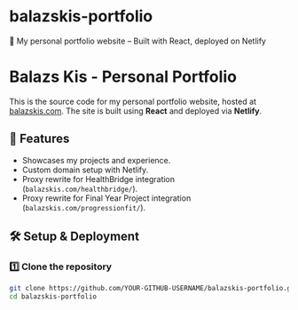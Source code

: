 # balazskis-portfolio
🚀 My personal portfolio website – Built with React, deployed on Netlify


# Balazs Kis - Personal Portfolio

This is the source code for my personal portfolio website, hosted at [balazskis.com](https://balazskis.com). The site is built using **React** and deployed via **Netlify**.

## 🚀 Features
- Showcases my projects and experience.
- Custom domain setup with Netlify.
- Proxy rewrite for HealthBridge integration (`balazskis.com/healthbridge/`).
- Proxy rewrite for Final Year Project integration (`balazskis.com/progressionfit/`).

## 🛠️ Setup & Deployment
### 1️⃣ Clone the repository
```sh
git clone https://github.com/YOUR-GITHUB-USERNAME/balazskis-portfolio.git
cd balazskis-portfolio
